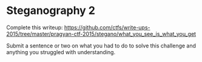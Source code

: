 # Steganography 2

Complete this writeup: <a
href="https://github.com/ctfs/write-ups-2015/tree/master/pragyan-ctf-2015/stegano/what_you_see_is_what_you_get"
target="_blank">https://github.com/ctfs/write-ups-2015/tree/master/pragyan-ctf-2015/stegano/what_you_see_is_what_you_get</a>

Submit a sentence or two on what you had to do to solve this challenge
and anything you struggled with understanding.

